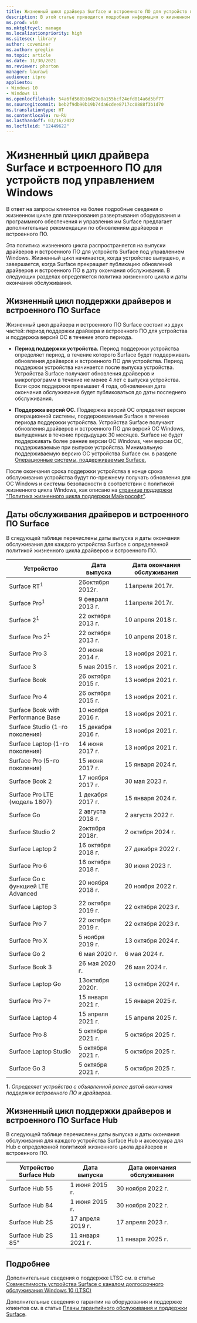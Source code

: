 ```yaml
---
title: Жизненный цикл драйвера Surface и встроенного ПО для устройств под управлением Windows
description: В этой статье приводится подробная информация о жизненном цикле для планирования и управления развертыванием оборудования и программного обеспечения.
ms.prod: w10
ms.mktglfcycl: manage
ms.localizationpriority: high
ms.sitesec: library
author: coveminer
ms.author: greglin
ms.topic: article
ms.date: 11/30/2021
ms.reviewer: phorton
manager: laurawi
audience: itpro
appliesto:
- Windows 10
- Windows 11
ms.openlocfilehash: 54a6fd560b16d29e8a155bcf24efd814a6d5bf77
ms.sourcegitcommit: beb2f9db90b19b74da6cdee8717cc0888f3b1d70
ms.translationtype: HT
ms.contentlocale: ru-RU
ms.lasthandoff: 03/16/2022
ms.locfileid: "12449622"
---
```

# <a name="surface-driver-and-firmware-lifecycle-for-windows-based-devices"></a>Жизненный цикл драйвера Surface и встроенного ПО для устройств под управлением Windows
 
В ответ на запросы клиентов на более подробные сведения о жизненном цикле для планирования развертывания оборудования и программного обеспечения и управления им Surface предлагает дополнительные рекомендации по обновлениям драйверов и встроенного ПО.
 
Эта политика жизненного цикла распространяется на выпуски драйверов и встроенного ПО для устройств Surface под управлением Windows. Жизненный цикл начинается, когда устройство выпущено, и завершается, когда Surface прекращает публикацию обновлений драйверов и встроенного ПО в дату окончания обслуживания. В следующих разделах определяется политика жизненного цикла и даты окончания обслуживания.

## <a name="surface-driver-and-firmware-support-lifecycle"></a>Жизненный цикл поддержки драйверов и встроенного ПО Surface
 
Жизненный цикл драйвера и встроенного ПО Surface состоит из двух частей: период поддержки драйвера и встроенного ПО для устройства и поддержка версий ОС в течение этого периода.

- **Период поддержки устройства.** Период поддержки устройства определяет период, в течение которого Surface будет поддерживать обновления драйверов и встроенного ПО для устройства. Период поддержки устройства начинается после выпуска устройства. Устройства Surface получают обновления драйверов и микропрограмм в течение не менее 4 лет с выпуска устройства. Если срок поддержки превышает 4 года, обновленная дата окончания обслуживания будет публиковаться до даты последнего обслуживания.

- **Поддержка версий ОС.** Поддержка версий ОС определяет версии операционной системы, поддерживаемые Surface в течение периода поддержки устройства. Устройства Surface получают обновления драйверов и встроенного ПО для версий ОС Windows, выпущенных в течение предыдущих 30 месяцев. Surface не будет поддерживать более ранние версии ОС Windows, чем версии ОС, поддерживаемые при выпуске устройства. Минимальную поддерживаемую версию ОС устройства Surface см. в разделе [Операционные системы, поддерживаемые Surface.](https://support.microsoft.com/help/2858199/surface-supported-operating-systems)  

 
После окончания срока поддержки устройства в конце срока обслуживания устройства будут по-прежнему получать обновления для ОС Windows и системы безопасности в соответствии с политикой жизненного цикла Windows, как описано на [странице поддержки "Политика жизненного цикла поддержки Майкрософт"](https://support.microsoft.com/hub/4095338/microsoft-lifecycle-policy).
 

## <a name="surface-driver-and-firmware-servicing-dates"></a>Даты обслуживания драйверов и встроенного ПО Surface

В следующей таблице перечислены даты выпуска и даты окончания обслуживания для каждого устройства Surface с определенной политикой жизненного цикла драйверов и встроенного ПО.
 

 Устройство                             | Дата выпуска | Дата окончания обслуживания |
| ---------------------------------- | ------------ | --------------------- |
| Surface RT<sup>1</sup>             | 26октября 2012г.   | 11апреля 2017г.             |
| Surface Pro<sup>1</sup>            | 9 февраля 2013 г.     | 11апреля 2017г.             |
| Surface 2<sup>1</sup>              | 22 октября 2013 г.   | 10 апреля 2018 г.             |
| Surface Pro 2<sup>1</sup>          | 22 октября 2013 г.   | 10 апреля 2018 г.             |
| Surface Pro 3                      | 20 июня 2014 г.    | 13 ноября 2021 г.            |
| Surface 3                          | 5 мая 2015 г.     | 13 ноября 2021 г.            |
| Surface Book                       | 26 октября 2015 г.   | 13 ноября 2021 г.            |
| Surface Pro 4                      | 26 октября 2015 г.   | 13 ноября 2021 г.            |
| Surface Book with Performance Base | 10 ноября 2016 г.   | 13 ноября 2021 г.            |
| Surface Studio (1-го поколения)           | 15 декабря 2016 г.   | 13 ноября 2021 г.            |
| Surface Laptop (1-го поколения)           | 14 июня 2017 г.    | 13 ноября 2021 г.            |
| Surface Pro (5-го поколения)              | 15 июня 2017 г.    | 15 января 2024 г.            |
| Surface Book 2                     | 17 ноября 2017 г.   | 30 мая 2023 г.            |
| Surface Pro LTE (модель 1807)       | 1 декабря 2017 г.    | 15 января 2024 г.             |
| Surface Go                         | 2 августа 2018 г.     | 2 августа 2022 г.              |
| Surface Studio 2                   | 2октября 2018г.    | 2 октября 2024 г.             |
| Surface Laptop 2                   | 16 октября 2018 г.   | 27 декабря 2022 г.            |
| Surface Pro 6                      | 16 октября 2018 г.   | 30 июня 2023 г.           |
| Surface Go с функцией LTE Advanced       | 20 ноября 2018 г.   | 20 ноября 2022 г.            |
| Surface Laptop 3                   | 22 октября 2019 г.   | 22 октября 2023 г.            |
| Surface Pro 7                      | 22 октября 2019 г.   | 22 октября 2023 г.            |
| Surface Pro X                      | 5 ноября 2019 г.    | 13 октября 2024 г.             |
| Surface Go 2                       | 6 мая 2020 г.     | 6 мая 2024 г.              |
| Surface Book 3                     | 26 мая 2020 г.    | 26 мая 2024 г.             |
| Surface Laptop Go                  | 13октября 2020г.   | 13 октября 2024 г.            |
| Surface Pro 7+                     | 15 января 2021 г. | 15 января 2025 г. |
| Surface Laptop 4                   | 15 апреля 2021 г.   | 15 апреля 2025 г. |
| Surface Pro 8                      | 5 октября 2021 г.   |5 октября 2025 г.|
| Surface Laptop Studio              | 5 октября 2021 г.   |5 октября 2025 г.|
| Surface Go 3                       | 5 октября 2021 г.   |5 октября 2025 г.|

 **1.** *Определяет устройства с объявленной ранее датой окончания поддержки встроенного ПО и драйверов.*

## <a name="surface-hub-driver-and-firmware-support-lifecycle"></a>Жизненный цикл поддержки драйверов и встроенного ПО Surface Hub

В следующей таблице перечислены даты выпуска и даты окончания обслуживания для каждого устройства Surface Hub и аксессуара для Hub с определенной политикой жизненного цикла драйверов и встроенного ПО.
 

| Устройство Surface Hub     | Дата выпуска              | Дата окончания обслуживания   |
| ---------------------- | ------------------------- | ---------------------------- |
| Surface Hub 55         | 1 июня 2015 г.              | 30 ноября 2022 г. |
| Surface Hub 84         | 1 июня 2015 г.              | 30 ноября 2022 г. |
| Surface Hub 2S         | 17 апреля 2019 г.            | 17 апреля 2023 г.    |
| Surface Hub 2S 85"     | 11 января 2021 г.          | 11 января 2025 г.  | 
 
## <a name="learn-more"></a>Подробнее

Дополнительные сведения о поддержке LTSC см. в статье [ Совместимость устройства Surface с каналом долгосрочного обслуживания Windows 10 (LTSC)](surface-device-compatibility-with-windows-10-ltsc.md)

Дополнительные сведения о гарантии на оборудования и поддержке клиентов см. в статье [Планы гарантийного обслуживания и поддержки Surface](https://www.microsoft.com/surface/business/warranty-service-offerings-and-support).

